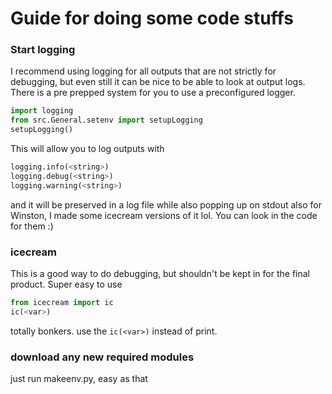 # Guide for doing some code stuffs

### Start logging
I recommend using logging for all outputs that are not strictly for debugging, but even still
it can be nice to be able to look at output logs. There is a pre prepped system for you to use
a preconfigured logger.

``` python
import logging
from src.General.setenv import setupLogging
setupLogging()
```

This will allow you to log outputs with 

``` python
logging.info(<string>)
logging.debug(<string>)
logging.warning(<string>)
```

and it will be preserved in a log file while also popping up on stdout
also for Winston, I made some icecream versions of it lol. You can look
in the code for them :)

### icecream
This is a good way to do debugging, but shouldn't be kept in for the final product. Super easy to use

``` python
from icecream import ic
ic(<var>)
```

totally bonkers. use the `ic(<var>)` instead of print.

### download any new required modules
just run makeenv.py, easy as that